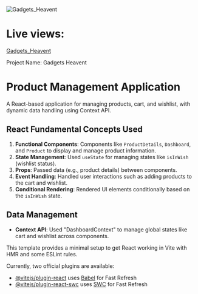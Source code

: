
![Gadgets_Heavent](https://github.com/user-attachments/assets/1936b2ac-1bfc-4b4b-8c37-87a39ef7aeac)

# Live views:  
 [Gadgets_Heavent](https://gadgetheavenshop.netlify.app)

Project Name: Gadgets Heavent


# Product Management Application

A React-based application for managing products, cart, and wishlist, with dynamic data handling using Context API.

## React Fundamental Concepts Used

1. **Functional Components**: Components like `ProductDetails`, `Dashboard`, and `Product` to display and manage product information.
2. **State Management**: Used `useState` for managing states like `isInWish` (wishlist status).
3. **Props**: Passed data (e.g., product details) between components.
4. **Event Handling**: Handled user interactions such as adding products to the cart and wishlist.
5. **Conditional Rendering**: Rendered UI elements conditionally based on the `isInWish` state.

## Data Management

- **Context API**: Used "DashboardContext" to manage global states like cart and wishlist across components.

This template provides a minimal setup to get React working in Vite with HMR and some ESLint rules.

Currently, two official plugins are available:

- [@vitejs/plugin-react](https://github.com/vitejs/vite-plugin-react/blob/main/packages/plugin-react/README.md) uses [Babel](https://babeljs.io/) for Fast Refresh
- [@vitejs/plugin-react-swc](https://github.com/vitejs/vite-plugin-react-swc) uses [SWC](https://swc.rs/) for Fast Refresh
